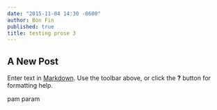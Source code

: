 ```yaml
---
date: "2015-11-04 14:30 -0600"
author: Bon Fin
published: true
title: testing prose 3
---
```




## A New Post

Enter text in [Markdown](http://daringfireball.net/projects/markdown/). Use the toolbar above, or click the **?** button for formatting help.

pam param
